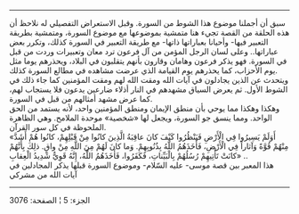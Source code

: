 ------------------------------------------------------------------------

سبق أن أجملنا موضوع هذا الشوط من السورة. وقبل الاستعراض التفصيلي له
نلاحظ أن هذه الحلقة من القصة تجيء هنا متمشية بموضوعها مع موضوع السورة،
ومتمشية بطريقة التعبير فيها- وأحيانا بعباراتها ذاتها- مع طريقة التعبير
في السورة كذلك، وتكرر بعض عباراتها.. وعلى لسان الرجل المؤمن من آل فرعون
ترد معان وتعبيرات وردت من قبل في السورة. فهو يذكر فرعون وهامان وقارون
بأنهم يتقلبون في البلاد، ويحذرهم يوما مثل يوم الأحزاب، كما يحذرهم يوم
القيامة الذي عرضت مشاهده في مطالع السورة كذلك.  
ويتحدث عن الذين يجادلون في آيات الله ومقت الله لهم ومقت المؤمنين كما جاء
ذلك في الشوط الأول. ثم يعرض السياق مشهدهم في النار أذلاء ضارعين يدعون
فلا يستجاب لهم، كما عرض مشهد أمثالهم من قبل في السورة.  
وهكذا وهكذا مما يوحي بأن منطق الإيمان ومنطق المؤمنين واحد، لأنه يستمد من
الحق الواحد. ومما ينسق جو السورة، ويجعل لها «شخصية» موحدة الملامح. وهي
الظاهرة الملحوظة في كل سور القرآن.  
«أَوَلَمْ يَسِيرُوا فِي الْأَرْضِ فَيَنْظُرُوا كَيْفَ كانَ عاقِبَةُ الَّذِينَ كانُوا مِنْ قَبْلِهِمْ، كانُوا
هُمْ أَشَدَّ مِنْهُمْ قُوَّةً وَآثاراً فِي الْأَرْضِ، فَأَخَذَهُمُ اللَّهُ بِذُنُوبِهِمْ. وَما كانَ لَهُمْ مِنَ
اللَّهِ مِنْ واقٍ. ذلِكَ بِأَنَّهُمْ كانَتْ تَأْتِيهِمْ رُسُلُهُمْ بِالْبَيِّناتِ، فَكَفَرُوا، فَأَخَذَهُمُ اللَّهُ،
إِنَّهُ قَوِيٌّ شَدِيدُ الْعِقابِ» ..  
هذا المعبر بين قصة موسى- عليه السّلام- وموضوع السورة قبلها يذكر المجادلين
في آيات الله من مشركي

------------------------------------------------------------------------

الجزء: 5 ¦ الصفحة: 3076
